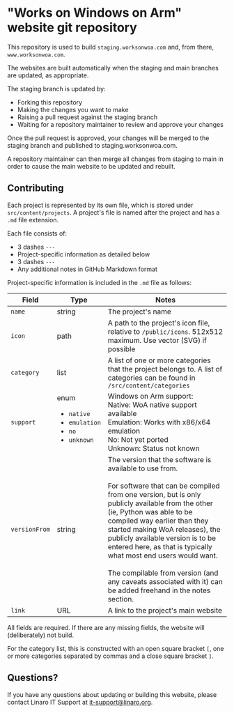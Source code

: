 # "Works on Windows on Arm" website git repository

This repository is used to build `staging.worksonwoa.com` and, from there, `www.worksonwoa.com`.

The websites are built automatically when the staging and main branches are updated, as appropriate.

The staging branch is updated by:

* Forking this repository
* Making the changes you want to make
* Raising a pull request against the staging branch
* Waiting for a repository maintainer to review and approve your changes

Once the pull request is approved, your changes will be merged to the staging branch and published to staging.worksonwoa.com.

A repository maintainer can then merge all changes from staging to main in order to cause the main website to be updated and rebuilt.

## Contributing

Each project is represented by its own file, which is stored under `src/content/projects`. A project's file is named after the project and has a `.md` file extension.

Each file consists of:

* 3 dashes `---`
* Project-specific information as detailed below
* 3 dashes `---`
* Any additional notes in GitHub Markdown format

Project-specific information is included in the `.md` file as follows:

| Field | Type | Notes |
|-------|------|-------|
| `name` | string | The project's name |
| `icon` | path | A path to the project's icon file, relative to `/public/icons`. 512x512 maximum. Use vector (SVG) if possible |
| `category` | list | A list of one or more categories that the project belongs to. A list of categories can be found in `/src/content/categories` |
| `support` | enum <ul><li>`native`<li>`emulation`<li>`no`<li>`unknown`</ul>| Windows on Arm support:<br>Native: WoA native support available<br>Emulation: Works with x86/x64 emulation<br>No: Not yet ported<br>Unknown: Status not known |
| `versionFrom` | string | The version that the software is available to use from.<br><br>For software that can be compiled from one version, but is only publicly available from the other (ie, Python was able to be compiled way earlier than they started making WoA releases), the publicly available version is to be entered here, as that is typically what most end users would want.<br><br>The compilable from version (and any caveats associated with it) can be added freehand in the notes section. |
| `link` | URL | A link to the project's main website |

All fields are required. If there are any missing fields, the website will (deliberately) not build.

For the category list, this is constructed with an open square bracket `[`, one or more categories separated by commas and a close square bracket `]`.


## Questions?

If you have any questions about updating or building this website, please contact Linaro IT Support at [it-support@linaro.org](mailto:it-support@linaro.org).
